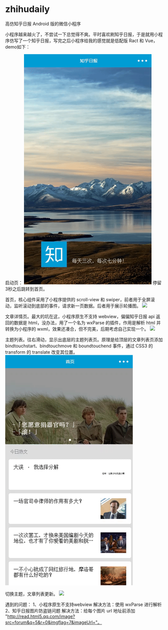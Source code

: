 # zhihudaily

高仿知乎日报 Android 版的微信小程序

小程序越来越火了，不尝试一下总觉得不爽。平时喜欢刷知乎日报，于是就用小程序仿写了一个知乎日报，写完之后小程序给我的感觉就是低配版  Ract 和 Vue，demo如下：

启动页：
![](./demo/1.gif)
停留3秒之后跳转到首页。

首页，核心组件采用了小程序提供的 scroll-view 和 swiper，前者用于全屏滚动，监听滚动到底部的事件，请求新一页数据。后者用于展示轮播图。
![](./demo/2.gif)

文章详情页。最大的坑在这，小程序原生不支持 webview，偏偏知乎日报 api 返回的数据是 html，没办法，用了一个名为 wxParse 的插件，作用是解析 html 并转换为小程序的 wxml，效果还凑合，但不完美，后期考虑自己实现一个。
![](./demo/3.gif)

主题列表。往右滑动，显示出底层的主题列表页。原理是给顶层的文章列表页添加 bindtouchstart、bindtouchmove 和 boundtouchend 事件，通过 CSS3 的 transform 的 translate 改变其位置。
![](./demo/4.gif)

切换主题，文章列表更新。
![](./demo/5.gif)

遇到的问题：
1、小程序原生不支持webview
解决方法：使用 wxParse 进行解析
2、知乎日报图片防盗链问题
解决方法：给每个图片 url 地址前添加 "http://read.html5.qq.com/image?src=forum&q=5&r=0&imgflag=7&imageUrl="。


